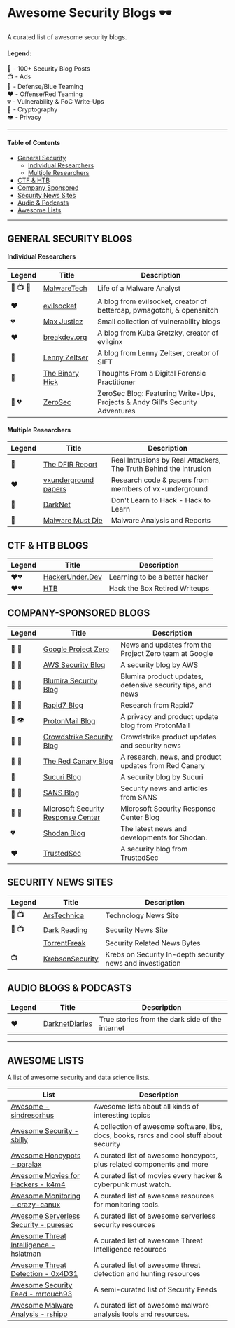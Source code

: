 # Awesome Security Blogs 🕶️

A curated list of awesome security blogs.

#### Legend: </br>
💯 - 100+ Security Blog Posts </br>
📺 - Ads </br>
💙 - Defense/Blue Teaming </br>
❤️ - Offense/Red Teaming  </br>
💔 - Vulnerability & PoC Write-Ups </br>
🔐 - Cryptography </br>
👁️ - Privacy </br>

* * * 
#### Table of Contents
- [General Security](#general-security-blogs)
  - [Individual Researchers](#individual-researchers)
  - [Multiple Researchers](#multiple-researchers)
- [CTF & HTB](#ctf--htb-blogs)
- [Company Sponsored](#company-sponsored-blogs)
- [Security News Sites](#security-news-sites)
- [Audio & Podcasts](#audio-blogs--podcasts)
- [Awesome Lists](#awesome-lists) 

* * *

## GENERAL SECURITY BLOGS
#### Individual Researchers
|Legend|Title|Description|
|---|---|---|
| 💯 📺 💙 | [MalwareTech](https://www.malwaretech.com/)| Life of a Malware Analyst |
| ❤️ | [evilsocket](https://www.evilsocket.net/) | A blog from evilsocket, creator of bettercap, pwnagotchi, & opensnitch |
| 💔 | [Max Justicz](https://justi.cz/) | Small collection of vulnerability blogs |
| ❤️ | [breakdev.org](https://breakdev.org/) | A blog from Kuba Gretzky, creator of evilginx |
| 💙 | [Lenny Zeltser](https://zeltser.com/) | A blog from Lenny Zeltser, creator of SIFT |
| 💙 | [The Binary Hick](https://thebinaryhick.blog/)|Thoughts From a Digital Forensic Practitioner|
| 💙 💔 | [ZeroSec](https://blog.zsec.uk/) | ZeroSec Blog: Featuring Write-Ups, Projects & Andy Gill's Security Adventures |

#### Multiple Researchers
|Legend|Title|Description|
|---|---|---|
| 💙 | [The DFIR Report](https://thedfirreport.com/) | Real Intrusions by Real Attackers, The Truth Behind the Intrusion |
| ❤️ | [vxunderground papers](https://github.com/vxunderground/VXUG-Papers) | Research code & papers from members of vx-underground |
| 💙 | [DarkNet](https://www.darknet.org.uk/) | Don't Learn to Hack - Hack to Learn |
| 💙 | [Malware Must Die](https://blog.malwaremustdie.org/) | Malware Analysis and Reports |

## CTF & HTB BLOGS
|Legend|Title|Description|
|---|---|---|
| ❤️💔 | [HackerUnder.Dev](https://www.hackerunder.dev) | Learning to be a better hacker |
| ❤️💔 | [HTB](https://forum.hackthebox.eu/categories/writeups) | Hack the Box Retired Writeups |

## COMPANY-SPONSORED BLOGS
|Legend|Title|Description|
|---|---|---|
| 💯 💙 | [Google Project Zero](https://googleprojectzero.blogspot.com/) | News and updates from the Project Zero team at Google |
| 💯 💙 | [AWS Security Blog](https://aws.amazon.com/blogs/security/) | A security blog by AWS |
| 💯 💙 | [Blumira Security Blog](https://www.blumira.com/blog/) | Blumira product updates, defensive security tips, and news |
| 💯 💙 | [Rapid7 Blog](https://blog.rapid7.com/tag/research/) | Research from Rapid7 |
| 💯 👁️ | [ProtonMail Blog](https://protonmail.com/blog/) | A privacy and product update blog from ProtonMail |
| 💯 💙 | [Crowdstrike Security Blog](https://www.crowdstrike.com/blog/) | Crowdstrike product updates and security news |
| 💯 💙 | [The Red Canary Blog](https://redcanary.com/blog/) | A research, news, and product updates from Red Canary |
| 💙 | [Sucuri Blog](https://blog.sucuri.net/)| A security blog by Sucuri |
| 💯 💙 | [SANS Blog](https://www.sans.org/blog/) | Security news and articles from SANS |
| 💯 💙 | [Microsoft Security Response Center](https://msrc-blog.microsoft.com/) | Microsoft Security Response Center Blog |
| 💔 | [Shodan Blog](https://blog.shodan.io/) | The latest news and developments for Shodan. |
| ❤️ | [TrustedSec](https://www.trustedsec.com/blog/) | A security blog from TrustedSec |

## SECURITY NEWS SITES
|Legend|Title|Description|
|---|---|---|
| 💯 📺 | [ArsTechnica](https://arstechnica.com/) | Technology News Site |
| 💯 📺 | [Dark Reading](https://www.darkreading.com/) | Security News Site |
| | [TorrentFreak](https://torrentfreak.com/) | Security Related News Bytes |
| 📺 | [KrebsonSecurity](https://krebsonsecurity.com/)| Krebs on Security In-depth security news and investigation |


## AUDIO BLOGS & PODCASTS
|Legend|Title|Description|
|---|---|---|
| ❤️ | [DarknetDiaries](https://darknetdiaries.com/) | True stories from the dark side of the internet |

* * * 

## AWESOME LISTS

A list of awesome security and data science lists.

| List | Description |
|---|---|
| [Awesome - sindresorhus](https://github.com/sindresorhus/awesome) | Awesome lists about all kinds of interesting topics |
| [Awesome Security - sbilly](https://github.com/sbilly/awesome-security) | A collection of awesome software, libs, docs, books, rsrcs and cool stuff about security |
| [Awesome Honeypots - paralax](https://github.com/paralax/awesome-honeypots) | A curated list of awesome honeypots, plus related components and more|
| [Awesome Movies for Hackers - k4m4](https://github.com/k4m4/movies-for-hackers) | A curated list of movies every hacker & cyberpunk must watch.|
| [Awesome Monitoring - crazy-canux](https://github.com/crazy-canux/awesome-monitoring) | A curated list of awesome resources for monitoring tools. |
| [Awesome Serverless Security - puresec](https://github.com/puresec/awesome-serverless-security/) | A curated list of awesome serverless security resources |
| [Awesome Threat Intelligence - hslatman](https://github.com/hslatman/awesome-threat-intelligence) | A curated list of awesome Threat Intelligence resources |
| [Awesome Threat Detection - 0x4D31](https://github.com/0x4D31/awesome-threat-detection) | A curated list of awesome threat detection and hunting resources |
| [Awesome Security Feed - mrtouch93](https://github.com/mrtouch93/awesome-security-feed) | A semi-curated list of Security Feeds |
| [Awesome Malware Analysis - rshipp](https://github.com/rshipp/awesome-malware-analysis) | A curated list of awesome malware analysis tools and resources. |
